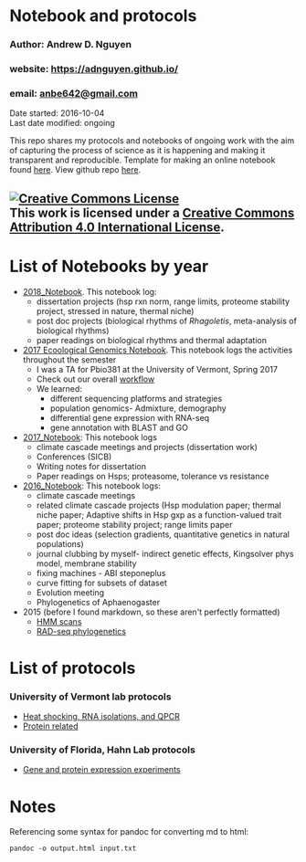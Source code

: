# Notebook and protocols 
### Author: Andrew D. Nguyen    
### website: https://adnguyen.github.io/    
### email: anbe642@gmail.com   
Date started: 2016-10-04    
Last date modified: ongoing    

This repo shares my protocols and notebooks of ongoing work with the aim of capturing the process of science as it is happening and making it transparent and reproducible. Template for making an online notebook found [here](https://github.com/adnguyen/Notebooks_and_Protocols/blob/master/Online_notebook_template.md). View github repo [here](https://github.com/adnguyen/Notebooks_and_Protocols).

<a rel="license" href="http://creativecommons.org/licenses/by/4.0/"><img alt="Creative Commons License" style="border-width:0" src="https://i.creativecommons.org/l/by/4.0/88x31.png" /></a><br />This work is licensed under a <a rel="license" href="http://creativecommons.org/licenses/by/4.0/">Creative Commons Attribution 4.0 International License</a>.
------



# List of Notebooks by year    

* [2018_Notebook](https://github.com/adnguyen/Notebooks_and_Protocols/blob/master/2018_notebook.md). This notebook log: 
  * dissertation projects (hsp rxn norm, range limits, proteome stability project, stressed in nature, thermal niche)
  * post doc projects (biological rhythms of *Rhagoletis*, meta-analysis of biological rhythms)
  * paper readings on biological rhythms and thermal adaptation
* [2017 Ecoological Genomics Notebook](https://github.com/adnguyen/Notebooks_and_Protocols/blob/master/2017_Eco_Gen_ANBE_nb.md). This notebook logs the activities throughout the semester    
  * I was a TA for Pbio381 at the University of Vermont, Spring 2017   
  * Check out our overall [workflow](Images/Overall_workflow_eco_genomics.html)
  * We learned: 
    * different sequencing platforms and strategies
    * population genomics- Admixture, demography
    * differential gene expression with RNA-seq
    * gene annotation with BLAST and GO    
* [2017_Notebook](https://github.com/adnguyen/Notebooks_and_Protocols/blob/master/2017_notebook.md): This notebook logs     
  * climate cascade meetings and projects (dissertation work)
  * Conferences (SICB)
  * Writing notes for dissertation
  * Paper readings on Hsps; proteasome, tolerance vs resistance
* [2016_Notebook](https://github.com/adnguyen/Notebooks_and_Protocols/blob/master/2016_notebook.md): This notebook logs:
  * climate cascade meetings
  * related climate cascade projects (Hsp modulation paper; thermal niche paper; Adaptive shifts in Hsp gxp as a function-valued trait paper; proteome stability project; range limits paper
  * post doc ideas (selection gradients, quantitative genetics in natural populations)
  * journal clubbing by myself- indirect genetic effects, Kingsolver phys model, membrane stability
  * fixing machines - ABI steponeplus
  * curve fitting for subsets of dataset
  * Evolution meeting
  * Phylogenetics of Aphaenogaster    
* 2015 (before I found markdown, so these aren't perfectly formatted)    
  * [HMM scans](https://github.com/adnguyen/Notebooks_and_Protocols/blob/master/2015_hmmscan_notebook.md)
  * [RAD-seq phylogenetics](https://github.com/adnguyen/Notebooks_and_Protocols/blob/master/2015_phylogenomics_rad_seq_ANBE.md)   


# List of protocols

### University of Vermont lab protocols  

* [Heat shocking, RNA isolations, and QPCR](https://github.com/adnguyen/Notebooks_and_Protocols/blob/master/2016_ANBE_protocols.md)
* [Protein related](https://github.com/adnguyen/2016_Protein_stability_evolution/blob/master/Documents/Protocols/Protocols.md)

### University of Florida, Hahn Lab protocols 

* [Gene and protein expression experiments](https://adnguyen.github.io/Hahn_lab_protocols/)   

# Notes 

Referencing some syntax for pandoc for converting md to html:

```
pandoc -o output.html input.txt
```
